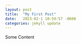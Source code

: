```yaml
---
layout: post
title:  "My First Post"
date:   2023-02-1 10:59:57 -0600
categories: jekyll update
---
```



Some Content